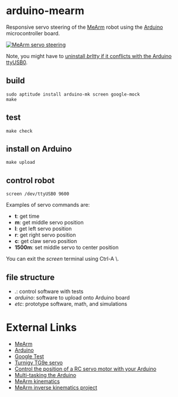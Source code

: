 # arduino-mearm

Responsive servo steering of the [MeArm][1] robot using the [Arduino][2] microcontroller board.

[![MeArm servo steering](http://img.youtube.com/vi/pa5znudwhvE/0.jpg)](http://www.youtube.com/watch?v=pa5znudwhvE)

Note, you might have to [uninstall *brltty* if it conflicts with the Arduino ttyUSB0][3].

## build

```
sudo aptitude install arduino-mk screen google-mock
make
```

## test

```
make check
```

## install on Arduino

```
make upload
```

## control robot

```
screen /dev/ttyUSB0 9600
```

Examples of servo commands are:

* **t**: get time
* **m**: get middle servo position
* **l**: get left servo position
* **r**: get right servo position
* **c**: get claw servo position
* **1500m**: set middle servo to center position

You can exit the *screen* terminal using Ctrl-A \\.

## file structure

* *.*: control software with tests
* *arduino*: software to upload onto Arduino board
* *etc*: prototype software, math, and simulations

# External Links

* [MeArm][1]
* [Arduino][2]
* [Google Test][4]
* [Turnigy TG9e servo][5]
* [Control the position of a RC servo motor with your Arduino][6]
* [Multi-tasking the Arduino][7]
* [MeArm kinematics][8]
* [MeArm inverse kinematics project][9]

[1]: http://mearm.com/
[2]: https://www.arduino.cc/
[3]: http://www.ladyada.net/learn/arduino/lesson0-lin.html
[4]: https://code.google.com/p/googlemock/wiki/ForDummies
[5]: http://www.servodatabase.com/servo/turnigy/tg9e
[6]: https://www.arduino.cc/en/Tutorial/Knob
[7]: https://learn.adafruit.com/multi-tasking-the-arduino-part-1?view=all
[8]: http://bitofahack.com/post/1433701488
[9]: https://github.com/yorkhackspace/meArm
